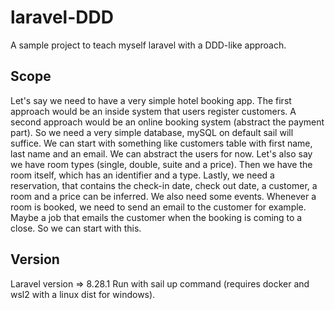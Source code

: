 # laravel-DDD
A sample project to teach myself laravel with a DDD-like approach.

## Scope
Let's say we need to have a very simple hotel booking app. The first approach would be an inside system that users register customers. A second approach would be an online booking system (abstract the payment part).
So we need a very simple database, mySQL on default sail will suffice. We can start with something like customers table with first name, last name and an email. We can abstract the users for now.
Let's also say we have room types (single, double, suite and a price). Then we have the room itself, which has an identifier and a type. Lastly, we need a reservation, that contains the check-in date, check out date, a customer, a room and a price can be inferred.
We also need some events. Whenever a room is booked, we need to send an email to the customer for example. Maybe a job that emails the customer when the booking is coming to a close.
So we can start with this.

## Version
Laravel version => 8.28.1
Run with sail up command (requires docker and wsl2 with a linux dist for windows).